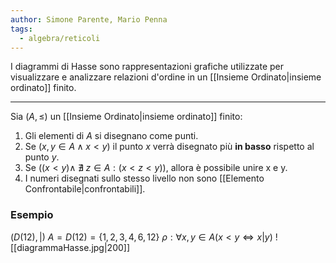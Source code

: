 ```yaml
---
author: Simone Parente, Mario Penna
tags:
  - algebra/reticoli
---
```

I diagrammi di Hasse sono rappresentazioni grafiche utilizzate per visualizzare e analizzare relazioni d'ordine in un [[Insieme Ordinato|insieme ordinato]] finito.

---
Sia $(A, \leq)$ un [[Insieme Ordinato|insieme ordinato]] finito:
1. Gli elementi di $A$ si disegnano come punti.
2. Se $(x,y \in A \land x<y)$ il punto $x$ verrà disegnato più **in basso** rispetto al punto $y$.
3. Se $((x<y) \land \; \nexists \; z \in A: (x<z<y))$, allora è possibile unire x e y.
4. I numeri disegnati sullo stesso livello non sono [[Elemento Confrontabile|confrontabili]].
### Esempio
$(D(12), |)$
$A=D(12)=\{1,2,3,4,6,12\}$
$\rho: \forall x,y \in A (x<y \iff x|y)$
![[diagrammaHasse.jpg|200]]
